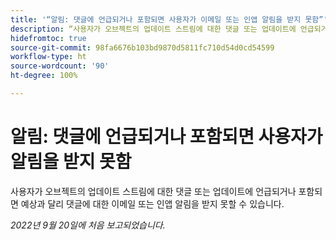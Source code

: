 ```yaml
---
title: '“알림: 댓글에 언급되거나 포함되면 사용자가 이메일 또는 인앱 알림을 받지 못함”'
description: “사용자가 오브젝트의 업데이트 스트림에 대한 댓글 또는 업데이트에 언급되거나 포함되면 예상과 달리 댓글에 대한 이메일 또는 인앱 알림을 받지 못할 수 있습니다.”
hidefromtoc: true
source-git-commit: 98fa6676b103bd9870d5811fc710d54d0cd54599
workflow-type: ht
source-wordcount: '90'
ht-degree: 100%

---
```



# 알림: 댓글에 언급되거나 포함되면 사용자가 알림을 받지 못함

사용자가 오브젝트의 업데이트 스트림에 대한 댓글 또는 업데이트에 언급되거나 포함되면 예상과 달리 댓글에 대한 이메일 또는 인앱 알림을 받지 못할 수 있습니다.

_2022년 9월 20일에 처음 보고되었습니다._

